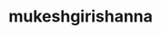 # mukeshgirishanna
<html>
 <body>
    <script type='text/javascript' id='susi-bot-script' data-userid='4d0f3b25cf1b70bdd9319fe4c41bebab' data-group='Knowledge' data-language='en' data-skill='blrgirish' src='https://susi.ai/susi-chatbot.js'></script>
  </html>
  </body>
  
